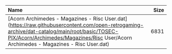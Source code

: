 |Name|Size|
|:---|---:|
|[Acorn Archimedes - Magazines - Risc User.dat](https://raw.githubusercontent.com/open-retrogaming-archive/dat-catalog/main/root/basic/TOSEC-PIX/Acorn/Archimedes/Magazines/Risc User/Acorn Archimedes - Magazines - Risc User.dat)|6831|
